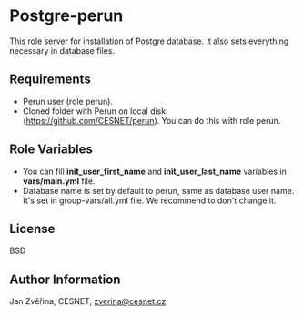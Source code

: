 Postgre-perun
========

This role server for installation of Postgre database. It also sets everything necessary in database files.


Requirements
------------

 - Perun user (role perun).
 - Cloned folder with Perun on local disk (https://github.com/CESNET/perun). You can do this with role perun.


Role Variables
--------------

 - You can fill **init_user_first_name** and **init_user_last_name** variables in **vars/main.yml** file.
 - Database name is set by default to perun, same as database user name. It's set in group-vars/all.yml file. We recommend to don't change it.

License
-------

BSD

Author Information
------------------

Jan Zvěřina, CESNET, zverina@cesnet.cz
